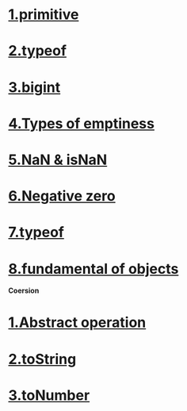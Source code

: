 # [1.primitive](./markdown/1.types/1.primitve%20types/1.markdown.md)
# [2.typeof](./markdown/1.types/2.typeof/typeOf.md)
# [3.bigint](./markdown/1.types/3.bigint/bigint.md)
# [4.Types of emptiness](./markdown/1.types/4.kinds%20of%20emptiness/emptiness.md)
# [5.NaN & isNaN](./markdown/1.types/5.NaN/Nan.md)
# [6.Negative zero](./markdown/1.types/6.negative%20zero/zero.md)
# [7.typeof](./markdown/1.types/7.typeof/typeof.md)
# [8.fundamental of objects](./markdown/1.types/8.fundamental%20objects/obj.md)
**Coersion**
# [1.Abstract operation](./markdown/2.coercion/1.Abstract%20Operations/abstract.md)
# [2.toString ](./markdown/2.coercion/2.tostring.md/string.md)
# [3.toNumber ](./markdown/2.coercion/3.tonumber/number.md)